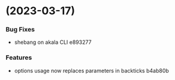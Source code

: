 #  (2023-03-17)


### Bug Fixes

* shebang on akala CLI e893277


### Features

* options usage now replaces parameters in backticks b4ab80b



